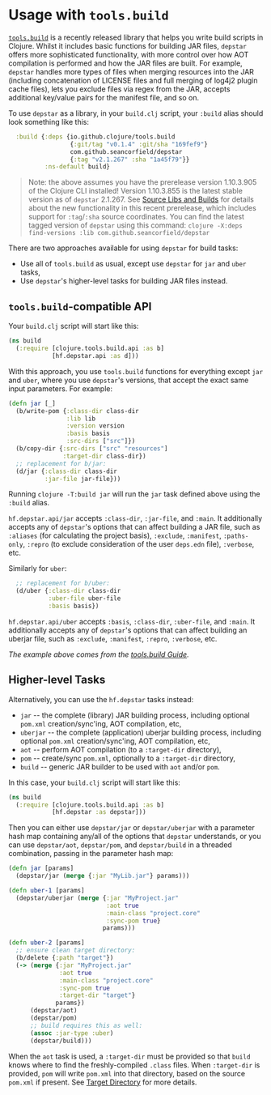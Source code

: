 # Usage with `tools.build`

[`tools.build`](https://clojure.org/guides/tools_build) is a recently released library that helps you write build scripts in Clojure. Whilst it includes basic functions for building JAR files, `depstar` offers more sophisticated functionality, with more control over how AOT compilation is performed and how the JAR files are built. For example, `depstar` handles more types of files when merging resources into the JAR (including concatenation of LICENSE files and full merging of log4j2 plugin cache files), lets you exclude files via regex from the JAR, accepts additional key/value pairs for the manifest file, and so on.

To use `depstar` as a library, in your `build.clj` script, your `:build` alias should look something like this:

```clojure
  :build {:deps {io.github.clojure/tools.build
                 {:git/tag "v0.1.4" :git/sha "169fef9"}
                 com.github.seancorfield/depstar
                 {:tag "v2.1.267" :sha "1a45f79"}}
          :ns-default build}
```

> Note: the above assumes you have the prerelease version 1.10.3.905 of the Clojure CLI installed! Version 1.10.3.855 is the latest stable version as of `depstar` 2.1.267. See [Source Libs and Builds](https://clojure.org/news/2021/07/09/source-libs-builds) for details about the new functionality in this recent prerelease, which includes support for `:tag`/`:sha` source coordinates. You can find the latest tagged version of `depstar` using this command: `clojure -X:deps find-versions :lib com.github.seancorfield/depstar`

There are two approaches available for using `depstar` for build tasks:
* Use all of `tools.build` as usual, except use `depstar` for `jar` and `uber` tasks,
* Use `depstar`'s higher-level tasks for building JAR files instead.

## `tools.build`-compatible API

Your `build.clj` script will start like this:

```clojure
(ns build
  (:require [clojure.tools.build.api :as b]
            [hf.depstar.api :as d]))
```

With this approach, you use `tools.build` functions for everything except `jar` and `uber`, where you use `depstar`'s versions, that accept the exact same input parameters. For example:

```clojure
(defn jar [_]
  (b/write-pom {:class-dir class-dir
                :lib lib
                :version version
                :basis basis
                :src-dirs ["src"]})
  (b/copy-dir {:src-dirs ["src" "resources"]
               :target-dir class-dir})
  ;; replacement for b/jar:
  (d/jar {:class-dir class-dir
          :jar-file jar-file}))
```

Running `clojure -T:build jar` will run the `jar` task defined above using the `:build` alias.

`hf.depstar.api/jar` accepts `:class-dir`, `:jar-file`, and `:main`. It additionally accepts any of `depstar`'s options that can affect building a JAR file, such as `:aliases` (for calculating the project basis), `:exclude`, `:manifest`, `:paths-only`, `:repro` (to exclude consideration of the user `deps.edn` file), `:verbose`, etc.

Similarly for `uber`:

```clojure
  ;; replacement for b/uber:
  (d/uber {:class-dir class-dir
           :uber-file uber-file
           :basis basis})
```

`hf.depstar.api/uber` accepts `:basis`, `:class-dir`, `:uber-file`, and `:main`. It additionally accepts any of `depstar`'s options that can affect building an uberjar file, such as `:exclude`, `:manifest`, `:repro`, `:verbose`, etc.

_The example above comes from the [tools.build Guide](https://clojure.org/guides/tools_build)._

## Higher-level Tasks

Alternatively, you can use the `hf.depstar` tasks instead:
* `jar` -- the complete (library) JAR building process, including optional `pom.xml` creation/sync'ing, AOT compilation, etc,
* `uberjar` -- the complete (application) uberjar building process, including optional `pom.xml` creation/sync'ing, AOT compilation, etc,
* `aot` -- perform AOT compilation (to a `:target-dir` directory),
* `pom` -- create/sync `pom.xml`, optionally to a `:target-dir` directory,
* `build` -- generic JAR builder to be used with `aot` and/or `pom`.

In this case, your `build.clj` script will start like this:

```clojure
(ns build
  (:require [clojure.tools.build.api :as b]
            [hf.depstar :as depstar]))
```

Then you can either use `depstar/jar` or `depstar/uberjar` with a parameter hash map containing any/all of the options that `depstar` understands, or you can use `depstar/aot`, `depstar/pom`, and `depstar/build` in a threaded combination, passing in the parameter hash map:

```clojure
(defn jar [params]
  (depstar/jar (merge {:jar "MyLib.jar"} params)))

(defn uber-1 [params]
  (depstar/uberjar (merge {:jar "MyProject.jar"
                           :aot true
                           :main-class "project.core"
                           :sync-pom true}
                          params)))

(defn uber-2 [params]
  ;; ensure clean target directory:
  (b/delete {:path "target"})
  (-> (merge {:jar "MyProject.jar"
              :aot true
              :main-class "project.core"
              :sync-pom true
              :target-dir "target"}
             params})
      (depstar/aot)
      (depstar/pom)
      ;; build requires this as well:
      (assoc :jar-type :uber)
      (depstar/build)))
```

When the `aot` task is used, a `:target-dir` must be provided so that `build` knows where to find the freshly-compiled `.class` files. When `:target-dir` is provided, `pom` will write `pom.xml` into that directory, based on the source `pom.xml` if present. See [Target Directory](target.md) for more details.
